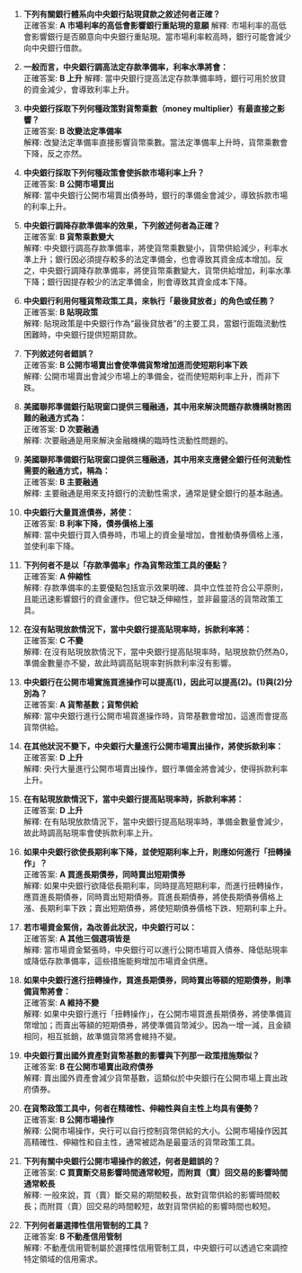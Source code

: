 1. **下列有關銀行體系向中央銀行貼現貸款之敘述何者正確？**  
    正確答案: **A 市場利率的高低會影響銀行重貼現的意願**
    解釋: 市場利率的高低會影響銀行是否願意向中央銀行重貼現。當市場利率較高時，銀行可能會減少向中央銀行借款。
    
2. **一般而言，中央銀行調高法定存款準備率，利率水準將會：**  
    正確答案: **B  上升**
    解釋: 當中央銀行提高法定存款準備率時，銀行可用於放貸的資金減少，會導致利率上升。
    
3. **中央銀行採取下列何種政策對貨幣乘數（money multiplier）有最直接之影響？**  
    正確答案: **B 改變法定準備率**  
    解釋: 改變法定準備率直接影響貨幣乘數。當法定準備率上升時，貨幣乘數會下降，反之亦然。
    
4. **中央銀行採取下列何種政策會使拆款市場利率上升？**  
    正確答案: **B 公開市場賣出**  
    解釋: 當中央銀行公開市場賣出債券時，銀行的準備金會減少，導致拆款市場的利率上升。
    
5. **中央銀行調降存款準備率的效果，下列敘述何者為正確？**  
    正確答案: **B 貨幣乘數變大**  
    解釋: 中央銀行調高存款準備率，將使貨幣乘數變小，貨幣供給減少，利率水準上升；銀行因必須提存較多的法定準備金，也會導致其資金成本增加。反之，中央銀行調降存款準備率，將使貨幣乘數變大，貨幣供給增加，利率水準下降；銀行因提存較少的法定準備金，則會導致其資金成本下降。
    
6. **中央銀行利用何種貨幣政策工具，來執行「最後貸放者」的角色或任務？**  
    正確答案: **B 貼現政策**  
    解釋: 貼現政策是中央銀行作為“最後貸放者”的主要工具，當銀行面臨流動性困難時，中央銀行提供短期貸款。
    
7. **下列敘述何者錯誤？**  
    正確答案: **B 公開市場賣出會使準備貨幣增加進而使短期利率下跌**  
    解釋: 公開市場賣出會減少市場上的準備金，從而使短期利率上升，而非下跌。
    
8. **美國聯邦準備銀行貼現窗口提供三種融通，其中用來解決問題存款機構財務困難的融通方式為：**  
    正確答案: **D 次要融通**  
    解釋: 次要融通是用來解決金融機構的臨時性流動性問題的。
    
9. **美國聯邦準備銀行貼現窗口提供三種融通，其中用來支應健全銀行任何流動性需要的融通方式，稱為：**  
    正確答案: **B 主要融通**  
    解釋: 主要融通是用來支持銀行的流動性需求，通常是健全銀行的基本融通。
    
10. **中央銀行大量買進債券，將使：**  
    正確答案: **B 利率下降，債券價格上漲**  
    解釋: 當中央銀行買入債券時，市場上的資金量增加，會推動債券價格上漲，並使利率下降。
    
11. **下列何者不是以「存款準備率」作為貨幣政策工具的優點？**  
    正確答案: **A 伸縮性**  
    解釋: 存款準備率的主要優點包括宣示效果明確、具中立性並符合公平原則，且能迅速影響銀行的資金運作。但它缺乏伸縮性，並非最靈活的貨幣政策工具。
    
12. **在沒有貼現放款情況下，當中央銀行提高貼現率時，拆款利率將：**  
    正確答案: **C 不變**  
    解釋: 在沒有貼現放款情況下，當中央銀行提高貼現率時，貼現放款仍然為0，準備金數量亦不變，故此時調高貼現率對拆款利率沒有影響。
    
13. **中央銀行在公開市場實施買進操作可以提高(1)，因此可以提高(2)。(1)與(2)分別為？**  
    正確答案: **A 貨幣基數；貨幣供給**  
    解釋: 當中央銀行進行公開市場買進操作時，貨幣基數會增加，這進而會提高貨幣供給。
    
14. **在其他狀況不變下，中央銀行大量進行公開市場賣出操作，將使拆款利率：**  
    正確答案: **D 上升**  
    解釋: 央行大量進行公開市場賣出操作，銀行準備金將會減少，使得拆款利率上升。
    
15. **在有貼現放款情況下，當中央銀行提高貼現率時，拆款利率將：**  
    正確答案: **D 上升**  
    解釋: 在有貼現放款情況下，當中央銀行提高貼現率時，準備金數量會減少，故此時調高貼現率會使拆款利率上升。
    
16. **如果中央銀行欲使長期利率下降，並使短期利率上升，則應如何進行「扭轉操作」？**  
    正確答案: **A 買進長期債券，同時賣出短期債券**  
    解釋: 如果中央銀行欲降低長期利率，同時提高短期利率，而進行扭轉操作，應買進長期債券，同時賣出短期債券。買進長期債券，將使長期債券價格上漲、長期利率下跌；賣出短期債券，將使短期債券價格下跌、短期利率上升。
    
17. **若市場資金緊俏，為改善此狀況，中央銀行可以：**  
    正確答案: **A 其他三個選項皆是**  
    解釋: 當市場資金緊張時，中央銀行可以進行公開市場買入債券、降低貼現率或降低存款準備率，這些措施能夠增加市場資金供應。
    
18. **如果中央銀行進行扭轉操作，買進長期債券，同時賣出等額的短期債券，則準備貨幣將會：**  
    正確答案: **A 維持不變**  
    解釋: 如果中央銀行進行「扭轉操作」，在公開市場買進長期債券，將使準備貨幣增加；而賣出等額的短期債券，將使準備貨幣減少。因為一增一減，且金額相同，相互抵銷，故準備貨幣將會維持不變。
    
19. **中央銀行賣出國外資產對貨幣基數的影響與下列那一政策措施類似？**  
    正確答案: **B 在公開市場賣出政府債券**  
    解釋: 賣出國外資產會減少貨幣基數，這類似於中央銀行在公開市場上賣出政府債券。
    
20. **在貨幣政策工具中，何者在精確性、伸縮性與自主性上均具有優勢？**  
    正確答案: **B 公開市場操作**  
    解釋: 公開市場操作，央行可以自行控制貨幣供給的大小。公開市場操作因其高精確性、伸縮性和自主性，通常被認為是最靈活的貨幣政策工具。
    
21. **下列有關中央銀行公開市場操作的敘述，何者是錯誤的？**  
    正確答案: **C 買賣斷交易影響時間通常較短，而附買（賣）回交易的影響時間通常較長**  
    解釋: 一般來說，買（賣）斷交易的期間較長，故對貨幣供給的影響時間較長；而附買（賣）回交易的時間較短，故對貨幣供給的影響時間也較短。
    
22. **下列何者屬選擇性信用管制的工具？**  
    正確答案: **B 不動產信用管制**  
    解釋: 不動產信用管制屬於選擇性信用管制工具，中央銀行可以透過它來調控特定領域的信用需求。
    
